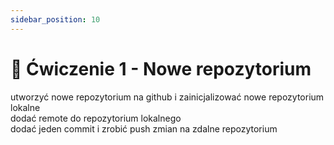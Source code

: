 ```yaml
---
sidebar_position: 10
---
```


# 📝 Ćwiczenie 1 - Nowe repozytorium

utworzyć nowe repozytorium na github i zainicjalizować nowe repozytorium lokalne<br/>
dodać remote do repozytorium lokalnego<br/>
dodać jeden commit i zrobić push zmian na zdalne repozytorium